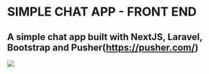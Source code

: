 # SIMPLE CHAT APP - FRONT END
## A simple chat app built with NextJS, Laravel, Bootstrap and Pusher(https://pusher.com/)
<img src="https://skills.thijs.gg/icons?i=bootstrap,vue,laravel">
